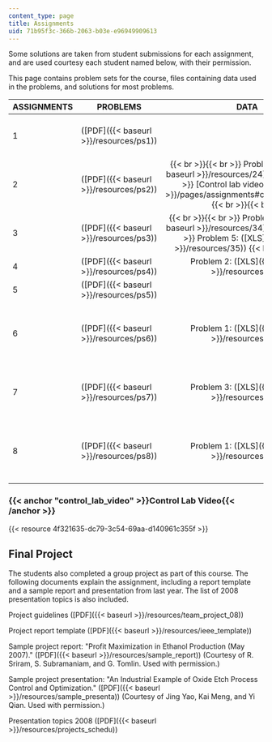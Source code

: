 ```yaml
---
content_type: page
title: Assignments
uid: 71b95f3c-366b-2063-b03e-e96949909613
---
```


Some solutions are taken from student submissions for each assignment, and are used courtesy each student named below, with their permission.

This page contains problem sets for the course, files containing data used in the problems, and solutions for most problems.

| ASSIGNMENTS | PROBLEMS | DATA | SOLUTIONS |
| --- | --- | :-: | :-: |
| 1 | ([PDF]({{< baseurl >}}/resources/ps1)) | &nbsp; | ([PDF]({{< baseurl >}}/resources/sol1)) (Courtesy of Eehern Wong.) |
| 2 | ([PDF]({{< baseurl >}}/resources/ps2)) |  {{< br >}}{{< br >}} Problem 4:([XLS]({{< baseurl >}}/resources/24)) {{< br >}}{{< br >}} [Control lab video]({{< baseurl >}}/pages/assignments#control_lab_video) {{< br >}}{{< br >}}  | ([PDF]({{< baseurl >}}/resources/sol2)) |
| 3 | ([PDF]({{< baseurl >}}/resources/ps3)) |  {{< br >}}{{< br >}} Problem 4: ([XLS]({{< baseurl >}}/resources/34)) {{< br >}}{{< br >}} Problem 5: ([XLS]({{< baseurl >}}/resources/35)) {{< br >}}{{< br >}}  | ([PDF]({{< baseurl >}}/resources/sol3)) |
| 4 | ([PDF]({{< baseurl >}}/resources/ps4)) | Problem 2: ([XLS]({{< baseurl >}}/resources/42)) | ([PDF]({{< baseurl >}}/resources/sol4)) |
| 5 | ([PDF]({{< baseurl >}}/resources/ps5)) | &nbsp; | ([PDF]({{< baseurl >}}/resources/sol5)) |
| 6 | ([PDF]({{< baseurl >}}/resources/ps6)) | Problem 1: ([XLS]({{< baseurl >}}/resources/61)) | ([PDF]({{< baseurl >}}/resources/sol6)) (Courtesy of Xiangyong Su, Koji Umeda, and Kaizhao Lee.) |
| 7 | ([PDF]({{< baseurl >}}/resources/ps7)) | Problem 3: ([XLS]({{< baseurl >}}/resources/73)) | ([PDF]({{< baseurl >}}/resources/sol7)) (Courtesy of Xiangyong Su and Richard Schwenke.) |
| 8 | ([PDF]({{< baseurl >}}/resources/ps8)) | Problem 1: ([XLS]({{< baseurl >}}/resources/81)) | ([PDF]({{< baseurl >}}/resources/sol8)) (Courtesy of Mohammed Imani Nejad and Xiao Shen.) 

### {{< anchor "control_lab_video" >}}Control Lab Video{{< /anchor >}}

{{< resource 4f321635-dc79-3c54-69aa-d140961c355f >}}

Final Project
-------------

The students also completed a group project as part of this course. The following documents explain the assignment, including a report template and a sample report and presentation from last year. The list of 2008 presentation topics is also included.

Project guidelines ([PDF]({{< baseurl >}}/resources/team_project_08))

Project report template ([PDF]({{< baseurl >}}/resources/ieee_template))

Sample project report: "Profit Maximization in Ethanol Production (May 2007)." ([PDF]({{< baseurl >}}/resources/sample_report)) (Courtesy of R. Sriram, S. Subramaniam, and G. Tomlin. Used with permission.)

Sample project presentation: "An Industrial Example of Oxide Etch Process Control and Optimization." ([PDF]({{< baseurl >}}/resources/sample_presenta)) (Courtesy of Jing Yao, Kai Meng, and Yi Qian. Used with permission.)

Presentation topics 2008 ([PDF]({{< baseurl >}}/resources/projects_schedu))